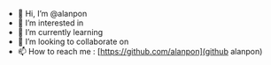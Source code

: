 - 👋 Hi, I’m @alanpon
- 👀 I’m interested in
- 🌱 I’m currently learning 
- 💞️ I’m looking to collaborate on 
- 📫 How to reach me : [https://github.com/alanpon](github alanpon)
